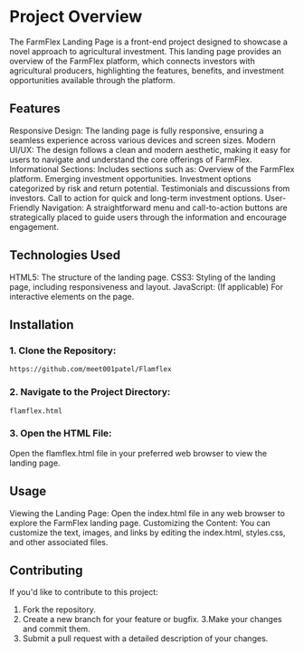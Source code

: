 # Project Overview
The FarmFlex Landing Page is a front-end project designed to showcase a novel approach to agricultural investment. This landing page provides an overview of the FarmFlex platform, which connects investors with agricultural producers, highlighting the features, benefits, and investment opportunities available through the platform.

## Features
Responsive Design: The landing page is fully responsive, ensuring a seamless experience across various devices and screen sizes.
Modern UI/UX: The design follows a clean and modern aesthetic, making it easy for users to navigate and understand the core offerings of FarmFlex.
Informational Sections: Includes sections such as:
Overview of the FarmFlex platform.
Emerging investment opportunities.
Investment options categorized by risk and return potential.
Testimonials and discussions from investors.
Call to action for quick and long-term investment options.
User-Friendly Navigation: A straightforward menu and call-to-action buttons are strategically placed to guide users through the information and encourage engagement.
## Technologies Used
HTML5: The structure of the landing page.
CSS3: Styling of the landing page, including responsiveness and layout.
JavaScript: (If applicable) For interactive elements on the page.
## Installation
### 1. Clone the Repository:
`https://github.com/meet001patel/Flamflex`
### 2. Navigate to the Project Directory:
`flamflex.html`
### 3. Open the HTML File:
Open the flamflex.html file in your preferred web browser to view the landing page.
## Usage
Viewing the Landing Page: Open the index.html file in any web browser to explore the FarmFlex landing page.
Customizing the Content: You can customize the text, images, and links by editing the index.html, styles.css, and other associated files.
## Contributing
If you'd like to contribute to this project:
1. Fork the repository.
2. Create a new branch for your feature or bugfix.
3.Make your changes and commit them.
4. Submit a pull request with a detailed description of your changes.
